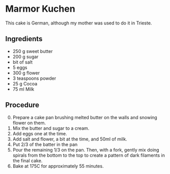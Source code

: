# Marmor Kuchen

This cake is German, although my mother was used to do it in Trieste.

## Ingredients

- 250 g  sweet butter
- 200 g  sugar
- bit of salt
- 5      eggs
- 300 g  flower
- 3 teaspoons powder
- 25  g  Cocoa
- 75  ml Milk

## Procedure

0. Prepare a cake pan brushing melted butter on the walls and snowing flower on them.
1. Mix the butter and sugar to a cream.
2. Add eggs one at the time.
3. Add salt and flower, a bit at the time, and 50ml of milk.
4. Put 2/3 of the batter in the pan
6. Pour the remaining 1/3 on the pan. Then, with a fork, gently mix doing spirals from the bottom to the top to create a pattern of dark filaments in the final cake.
7. Bake at 175C for approximately 55 minutes.